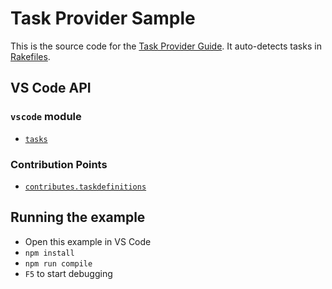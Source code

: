 # Task Provider Sample

This is the source code for the [Task Provider Guide](https://code.visualstudio.com/api/extension-guides/task-provider). It auto-detects tasks in [Rakefiles](https://ruby.github.io/rake/).

## VS Code API

### `vscode` module

- [`tasks`](https://code.visualstudio.com/api/references/vscode-api#_tasks)

### Contribution Points

- [`contributes.taskdefinitions`](https://code.visualstudio.com/api/references/contribution-points#contributestaskdefinitions)


## Running the example

- Open this example in VS Code
- `npm install`
- `npm run compile`
- `F5` to start debugging